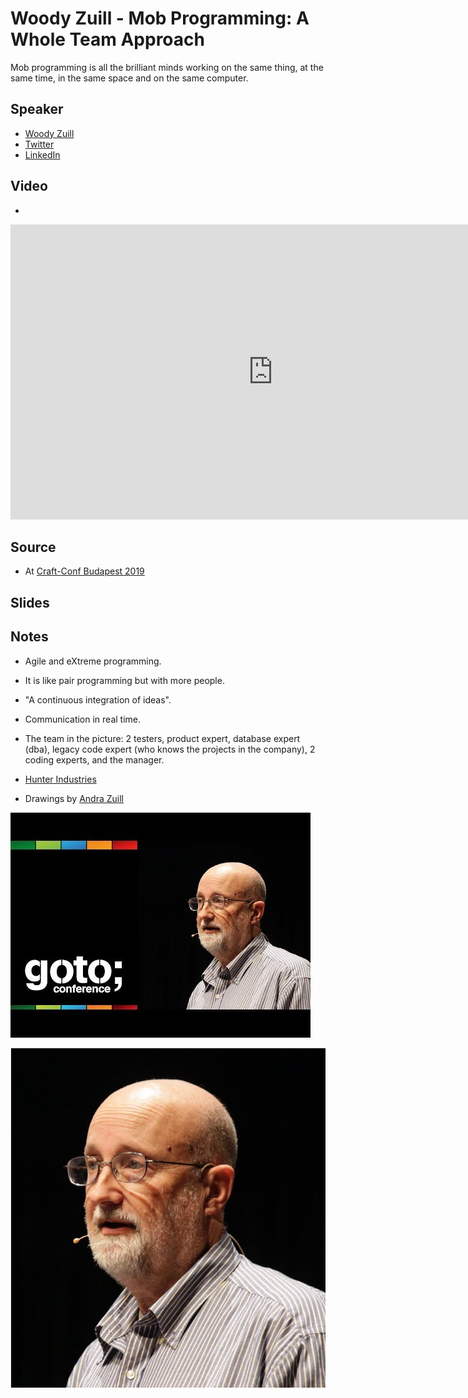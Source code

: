 # Woody Zuill - Mob Programming: A Whole Team Approach

Mob programming is all the brilliant minds working on the same thing, at the same time, in the same space and on the
same computer.

## Speaker

* [Woody Zuill](https://woodyzuill.com/)
* [Twitter](https://twitter.com/WoodyZuill)
* [LinkedIn](https://www.linkedin.com/in/woodyzuill/)

## Video

* [](https://www.youtube.com/watch?v=SHOVVnRB4h0)

<iframe width="840" height="472" src="https://www.youtube.com/embed/SHOVVnRB4h0"
frameborder="0"
allow="accelerometer; autoplay; encrypted-media; gyroscope; picture-in-picture"
allowfullscreen>
</iframe>

## Source

* At [Craft-Conf Budapest 2019](https://craft-conf.com/)

## Slides

## Notes

* Agile and eXtreme programming.
* It is like pair programming but with more people.
* "A continuous integration of ideas".
* Communication in real time.
* The team in the picture: 2 testers, product expert, database expert (dba), legacy code expert (who knows the projects in the company), 2 coding experts, and the manager.
* [Hunter Industries](https://www.hunterindustries.com/)


* Drawings by [Andra Zuill](https://www.andreazuill.org/)



![](assets/img/l/mob-programming-a-whole-team-approach.jpg)

![](assets/img/p/woody_zuill.png)

